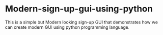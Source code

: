 # Modern-sign-up-gui-using-python
This is a simple but Modern looking sign-up GUI that demonstrates how we can create modern GUI using python programming language.
